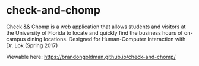 # check-and-chomp
Check &amp;&amp; Chomp is a web application that allows students and visitors at the University of Florida to locate and quickly find the business hours of on-campus dining locations. Designed for Human-Computer Interaction with Dr. Lok (Spring 2017) 

Viewable here: https://brandongoldman.github.io/check-and-chomp/
